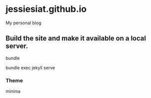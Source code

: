 jessiesiat.github.io
=====================

My personal blog

## Build the site and make it available on a local server.

  bundle

  bundle exec jekyll serve

### Theme

  minima